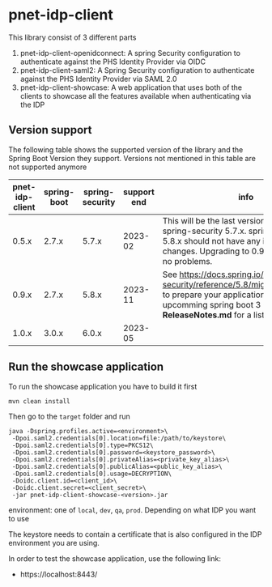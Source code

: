 # pnet-idp-client

This library consist of 3 different parts

 1. pnet-idp-client-openidconnect: A spring Security configuration to authenticate against the PHS Identity Provider via OIDC
 2. pnet-idp-client-saml2: A Spring Security configuration to authenticate against the PHS Identity Provider via SAML 2.0
 3. pnet-idp-client-showcase: A web application that uses both of the clients to showcase all the features available when authenticating via the IDP

## Version support

The following table shows the supported version of the library and the Spring Boot Version they support.
Versions not mentioned in this table are not supported anymore

|pnet-idp-client|spring-boot|spring-security|support end|info|
|---------------|-----------|---------------|-----------|----|
|0.5.x          |2.7.x      |5.7.x          |2023-02    |This will be the last version supporting spring-security 5.7.x. spring-security 5.8.x should not have any incopatible changes. Upgrading to 0.9.x should cause no problems.|
|0.9.x          |2.7.x      |5.8.x          |2023-11    |See https://docs.spring.io/spring-security/reference/5.8/migration/index.html to prepare your application for the upcomming spring boot 3 Change. See **ReleaseNotes.md** for a list of changes|
|1.0.x          |3.0.x      |6.0.x          |2023-05    ||

## Run the showcase application

To run the showcase application you have to build it first

`mvn clean install`

Then go to the `target` folder and run

```
java -Dspring.profiles.active=<environment>\
 -Dpoi.saml2.credentials[0].location=file:/path/to/keystore\
 -Dpoi.saml2.credentials[0].type=PKCS12\
 -Dpoi.saml2.credentials[0].password=<keystore_password>\
 -Dpoi.saml2.credentials[0].privateAlias=<private_key_alias>\
 -Dpoi.saml2.credentials[0].publicAlias=<public_key_alias>\
 -Dpoi.saml2.credentials[0].usage=DECRYPTION\
 -Doidc.client.id=<client_id>\
 -Doidc.client.secret=<client_secret>\
 -jar pnet-idp-client-showcase-<version>.jar
```

environment: one of `local`, `dev`, `qa`, `prod`. Depending on what IDP you want to use

The keystore needs to contain a certificate that is also configured in the IDP environment you are using.

In order to test the showcase application, use the following link:
- https://localhost:8443/
